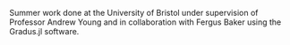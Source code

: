 Summer work done at the University of Bristol under supervision of Professor Andrew Young and in collaboration with Fergus Baker using the Gradus.jl software. 
